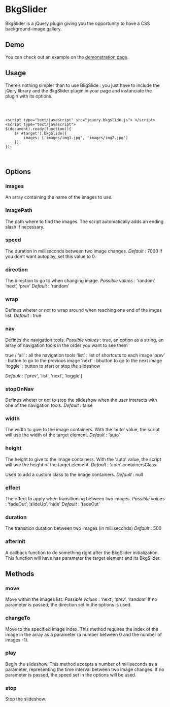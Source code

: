 BkgSlider
=========


BkgSlider is a jQuery plugin giving you the opportunity to have a CSS background-image gallery.


Demo
------------

You can check out an example on the [demonstration page](http://www.ringabell.org/wp-content/_custom/bkgslide/).


Usage
------------

There’s nothing simpler than to use BkgSlide : you just have to include the jQery library and the BkgSlider plugin in your page and instanciate the plugin with its options.

<pre>
    <script type="text/javascript" src="jquery.js"></script>
    <script type="text/javascript" src="jquery.bkgslide.js"> </script>
    <script type="text/javascript">
    $(document).ready(function(){
        $('#target').bkgSlide({
            images: ['images/img1.jpg', 'images/img2.jpg']
        });
    });
</pre>

Options
------------

### images

An array containing the name of the images to use.

### imagePath

The path where to find the images.
The script automatically adds an ending slash if necessary.

### speed

The duration in milliseconds between two image changes.
*Default* : 7000
If you don’t want autoplay, set this value to 0.

### direction

The direction to go to when changing image.
*Possible values* : ‘random’, ‘next’, ‘prev’
*Default* : ‘random’

### wrap

Defines wheter or not to wrap around when reaching one end of the imges list.
*Default* : true

### nav

Defines the navigation tools.
*Possible values* : true, an option as a string, an array of navigation tools in the order you want to see them

true / ‘all’ : all the navigation tools
‘list’ : list of shortcuts to each image
‘prev’ : button to go to the previous image
‘next’ : bbutton to go to the next image
‘toggle’ : button to start or stop the slideshow

*Default* : ['prev', 'list', 'next', 'toggle']

### stopOnNav

Defines wheter or not to stop the slideshow when the user interacts with one of the navigation tools.
*Default* : false

### width

The width to give to the image containers.
With the ‘auto’ value, the script will use the width of the target element.
*Default* : ‘auto’

### height

The height to give to the image containers.
With the ‘auto’ value, the script will use the height of the target element.
*Default* : ‘auto’
containersClass

Used to add a custom class to the image containers.
*Default* : null

### effect

The effect to apply when transitioning between two images.
*Possible values* : ‘fadeOut’, ‘slideUp’, ‘hide’
*Default* : ‘fadeOut’

### duration

The transition duration between two images (in milliseconds)
*Default* : 500

### afterInit

A callback function to do something right after the BkgSlider initialization.
This function will have has parameter the target element and its BkgSlider.


Methods
------------

### move

Move within the images list.
*Possible values* : ‘next’, ‘prev’, ‘random’
If no parameter is passed, the direction set in the options is used.

### changeTo

Move to the specified image index.
This method requires the index of the image in the array as a parameter (a number between 0 and the number of images -1).

### play

Begin the slideshow.
This method accepts a number of milliseconds as a parameter, representing the time interval between two image changes.
If no parameter is passed, the speed set in the options will be used.

### stop

Stop the slideshow.
